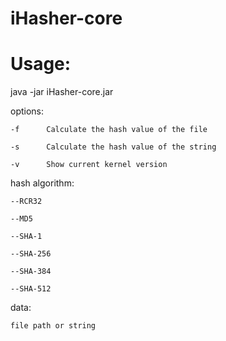 # iHasher-core
# Usage:
java -jar iHasher-core.jar <options> <hash algorithm> <data>

options:

    -f      Calculate the hash value of the file

    -s      Calculate the hash value of the string

    -v      Show current kernel version



hash algorithm:


    --RCR32

    --MD5

    --SHA-1

    --SHA-256

    --SHA-384

    --SHA-512


data:

    file path or string

